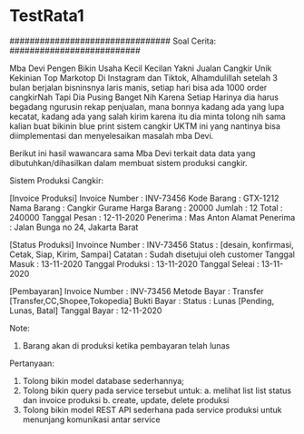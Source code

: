 # TestRata1

################################  Soal Cerita:  ##########################

Mba Devi Pengen Bikin Usaha Kecil Kecilan Yakni Jualan Cangkir Unik Kekinian Top Markotop Di Instagram dan Tiktok,
Alhamdulillah setelah 3 bulan berjalan bisninsnya laris manis, setiap hari bisa ada 1000 order cangkirNah Tapi Dia Pusing Banget Nih Karena Setiap Harinya dia harus begadang ngurusin rekap penjualan, mana bonnya kadang ada yang lupa kecatat, kadang ada yang salah kirim
karena itu dia minta tolong nih sama kalian buat bikinin blue print sistem cangkir UKTM ini yang nantinya bisa diimplementasi dan menyelesaikan masalah mba Devi.

Berikut ini hasil wawancara sama Mba Devi terkait data data yang dibutuhkan/dihasilkan dalam membuat sistem produksi cangkir.

Sistem Produksi Cangkir:

[Invoice Produksi]
Invoice Number	: INV-73456
Kode Barang	: GTX-1212
Nama Barang	: Cangkir Gurame
Harga Barang	: 20000
Jumlah		: 12
Total		: 240000
Tanggal Pesan	: 12-11-2020
Penerima	: Mas Anton
Alamat Penerima	: Jalan Bunga no 24, Jakarta Barat

[Status Produksi]
Invoince Number	: INV-73456
Status		: [desain, konfirmasi, Cetak, Siap, Kirim, Sampai]
Catatan		: Sudah disetujui oleh customer
Tanggal Masuk	: 13-11-2020
Tanggal Produksi	: 13-11-2020
Tanggal Seleai	: 13-11-2020

[Pembayaran]
Invoice Number	: INV-73456
Metode Bayar	: Transfer [Transfer,CC,Shopee,Tokopedia]
Bukti Bayar	: <File Foto>
Status		: Lunas [Pending, Lunas, Batal]
Tanggal Bayar	: 12-11-2020


Note:
1. Barang akan di produksi ketika pembayaran telah lunas


Pertanyaan:
1. Tolong bikin model database sederhannya;
2. Tolong bikin query pada service tersebut untuk: 
	a. melihat list list status dan invoice produksi
	b. create, update, delete produksi
3. Tolong bikin model REST API sederhana pada service produksi untuk menunjang komunikasi antar service

